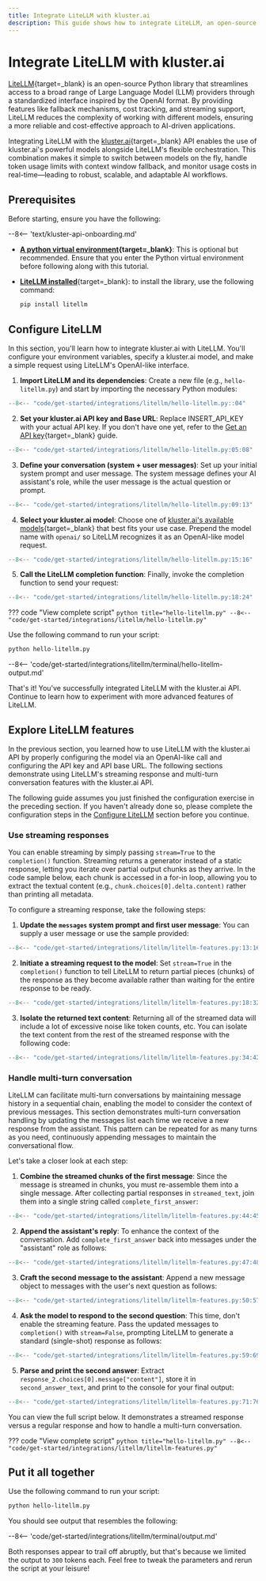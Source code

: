 ```yaml
---
title: Integrate LiteLLM with kluster.ai
description: This guide shows how to integrate LiteLLM, an open-source library that simplifies access to 100+ LLMs with load balancing and spend tracking, into kluster.ai.
---
```


# Integrate LiteLLM with kluster.ai

[LiteLLM](https://www.litellm.ai/){target=_blank} is an open-source Python library that streamlines access to a broad range of Large Language Model (LLM) providers through a standardized interface inspired by the OpenAI format. By providing features like fallback mechanisms, cost tracking, and streaming support, LiteLLM reduces the complexity of working with different models, ensuring a more reliable and cost-effective approach to AI-driven applications.

Integrating LiteLLM with the [kluster.ai](https://www.kluster.ai/){target=\_blank} API enables the use of kluster.ai's powerful models alongside LiteLLM's flexible orchestration. This combination makes it simple to switch between models on the fly, handle token usage limits with context window fallback, and monitor usage costs in real-time—leading to robust, scalable, and adaptable AI workflows.

## Prerequisites

Before starting, ensure you have the following:

--8<-- 'text/kluster-api-onboarding.md'
- **[A python virtual environment](https://packaging.python.org/en/latest/guides/installing-using-pip-and-virtual-environments/){target=\_blank}**: This is optional but recommended. Ensure that you enter the Python virtual environment before following along with this tutorial.
- [**LiteLLM installed**](https://github.com/BerriAI/litellm){target=\_blank}: to install the library, use the following command:

    ```bash
    pip install litellm
    ```

## Configure LiteLLM

In this section, you'll learn how to integrate kluster.ai with LiteLLM. You'll configure your environment variables, specify a kluster.ai model, and make a simple request using LiteLLM's OpenAI-like interface.

1. **Import LiteLLM and its dependencies**: Create a new file (e.g., `hello-litellm.py`) and start by importing the necessary Python modules:
```python
--8<-- "code/get-started/integrations/litellm/hello-litellm.py::04"
```
2. **Set your kluster.ai API key and Base URL**: Replace INSERT_API_KEY with your actual API key. If you don't have one yet, refer to the [Get an API key](/get-started/get-api-key/){target=\_blank} guide.
```python
--8<-- "code/get-started/integrations/litellm/hello-litellm.py:05:08"
```
3. **Define your conversation (system + user messages)**: Set up your initial system prompt and user message. The system message defines your AI assistant's role, while the user message is the actual question or prompt.
```python
--8<-- "code/get-started/integrations/litellm/hello-litellm.py:09:13"
```
4. **Select your kluster.ai model**: Choose one of [kluster.ai's available models](/get-started/models/){target=\_blank} that best fits your use case. Prepend the model name with `openai/` so LiteLLM recognizes it as an OpenAI-like model request.
```python
--8<-- "code/get-started/integrations/litellm/hello-litellm.py:15:16"
```
5. **Call the LiteLLM completion function**: Finally, invoke the completion function to send your request:
```python
--8<-- "code/get-started/integrations/litellm/hello-litellm.py:18:24"
```

??? code "View complete script"
    ```python title="hello-litellm.py"
    --8<-- "code/get-started/integrations/litellm/hello-litellm.py"
    ```

Use the following command to run your script:

```python
python hello-litellm.py
```

--8<-- 'code/get-started/integrations/litellm/terminal/hello-litellm-output.md'

That's it! You've successfully integrated LiteLLM with the kluster.ai API. Continue to learn how to experiment with more advanced features of LiteLLM.

## Explore LiteLLM features

In the previous section, you learned how to use LiteLLM with the kluster.ai API by properly configuring the model via an OpenAI-like call and configuring the API key and API base URL. The following sections demonstrate using LiteLLM's streaming response and multi-turn conversation features with the kluster.ai API.

The following guide assumes you just finished the configuration exercise in the preceding section. If you haven't already done so, please complete the configuration steps in the [Configure LiteLLM](#configure-litellm) section before you continue.

### Use streaming responses

You can enable streaming by simply passing `stream=True` to the `completion()` function. Streaming returns a generator instead of a static response, letting you iterate over partial output chunks as they arrive. In the code sample below, each chunk is accessed in a for-in loop, allowing you to extract the textual content (e.g., `chunk.choices[0].delta.content)` rather than printing all metadata.

To configure a streaming response, take the following steps:

1. **Update the `messages` system prompt and first user message**: You can supply a user message or use the sample provided:
```python
--8<-- "code/get-started/integrations/litellm/litellm-features.py:13:16"
```

2. **Initiate a streaming request to the model**: Set `stream=True` in the `completion()` function to tell LiteLLM to return partial pieces (chunks) of the response as they become available rather than waiting for the entire response to be ready.
```python
--8<-- "code/get-started/integrations/litellm/litellm-features.py:18:32"
```
3. **Isolate the returned text content**: Returning all of the streamed data will include a lot of excessive noise like token counts, etc. You can isolate the text content from the rest of the streamed response with the following code:
```python
--8<-- "code/get-started/integrations/litellm/litellm-features.py:34:42"
```

### Handle multi-turn conversation

LiteLLM can facilitate multi-turn conversations by maintaining message history in a sequential chain, enabling the model to consider the context of previous messages. This section demonstrates multi-turn conversation handling by updating the messages list each time we receive a new response from the assistant. This pattern can be repeated for as many turns as you need, continuously appending messages to maintain the conversational flow.

Let's take a closer look at each step:

1. **Combine the streamed chunks of the first message**: Since the message is streamed in chunks, you must re-assemble them into a single message. After collecting partial responses in `streamed_text`, join them into a single string called `complete_first_answer`:
```python
--8<-- "code/get-started/integrations/litellm/litellm-features.py:44:45"
```
2. **Append the assistant's reply**: To enhance the context of the conversation. Add `complete_first_answer` back into messages under the "assistant" role as follows:
```python
--8<-- "code/get-started/integrations/litellm/litellm-features.py:47:48"
```
3. **Craft the second message to the assistant**: Append a new message object to messages with the user's next question as follows:
```python
--8<-- "code/get-started/integrations/litellm/litellm-features.py:50:57"
```
4. **Ask the model to respond to the second question**: This time, don't enable the streaming feature. Pass the updated messages to `completion()` with `stream=False`, prompting LiteLLM to generate a standard (single-shot) response as follows:
```python
--8<-- "code/get-started/integrations/litellm/litellm-features.py:59:69"
```
5. **Parse and print the second answer**: Extract `response_2.choices[0].message["content"]`, store it in `second_answer_text`, and print to the console for your final output: 
```python
--8<-- "code/get-started/integrations/litellm/litellm-features.py:71:76"
```

You can view the full script below. It demonstrates a streamed response versus a regular response and how to handle a multi-turn conversation.  

??? code "View complete script"
    ```python title="hello-litellm.py"
    --8<-- "code/get-started/integrations/litellm/litellm-features.py"
    ```

## Put it all together

Use the following command to run your script:
```bash
python hello-litellm.py
```

You should see output that resembles the following:

--8<-- 'code/get-started/integrations/litellm/terminal/output.md'

Both responses appear to trail off abruptly, but that's because we limited the output to `300` tokens each. Feel free to tweak the parameters and rerun the script at your leisure!